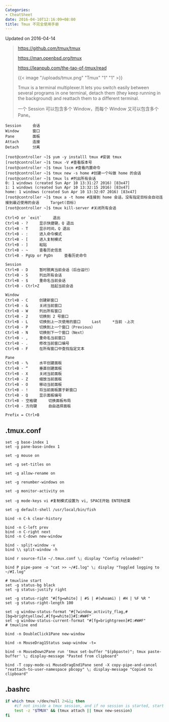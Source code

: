 ```yaml
---
Categories:
- CheatSheet
date: 2016-04-10T12:16:09+08:00
title: Tmux 不完全使用手册
---
```


<!--more-->

Updated on 2016-04-14

> https://github.com/tmux/tmux
>
> https://man.openbsd.org/tmux
>
> https://leanpub.com/the-tao-of-tmux/read
>
> {{< image "/uploads/tmux.png" "Tmux" "1" "1" >}}
>
> Tmux is a terminal multiplexer.It lets you switch easily between several programs in one terminal, detach them (they keep running in the background) and reattach them to a different terminal.
>
> 一个 Session 可以包含多个 Window，而每个 Window 又可以包含多个 Pane。

```
Session     会话
Window      窗口
Pane        面板
Attach      连接
Detach      分离

[root@controller ~]$ yum -y installl tmux #安装 tmux
[root@controller ~]$ tmux -V #查看版本号
[root@controller ~]$ tmux lscm #查看内置命令
[root@controller ~]$ tmux new -s home #创建一个叫做 home 的会话
[root@controller ~]$ tmux ls #列出所有会话
0: 1 windows (created Sun Apr 10 13:31:27 2016) [83x47]
1: 1 windows (created Sun Apr 10 13:32:15 2016) [83x47]
home: 1 windows (created Sun Apr 10 13:32:07 2016) [83x47]
[root@controller ~]$ tmux a -t home #连接到 home 会话，没有指定目标会自动连接到最近使用的会话     Target(目标)
[root@controller ~]$ tmux kill-server #关闭所有会话

Ctrl+D or `exit`     退出
Ctrl+B - ?     显示快捷键，Q 退出
Ctrl+B - T     显示时间，Q 退出
Ctrl+B - :     进入命令模式
Ctrl+B - [     进入复制模式
Ctrl+B - ]     粘贴
Ctrl+B - ~     查看历史信息
Ctrl+B - PgUp or PgDn     查看历史命令

Session
Ctrl+B - D     暂时脱离当前会话（后台运行）
Ctrl+B - S     列出所有会话
Ctrl+B - $     重命名当前会话
Ctrl+B - Ctrl+Z     挂起当前会话

Window
Ctrl+B - C     创建新窗口
Ctrl+B - &     关闭当前窗口
Ctrl+B - W     列出所有窗口
Ctrl+B - 2     切换到 2 号窗口
Ctrl+B - L     切换到上一次使用的窗口     Last     *当前 -上次
Ctrl+B - P     切换到上一个窗口（Previous）
Ctrl+B - N     切换到下一个窗口（Next）
Ctrl+B - ,     重命名当前窗口
Ctrl+B - .     修改当前窗口编号
Ctrl+B - F     在所有窗口中查找指定文本

Pane
Ctrl+B - %     水平创建面板
Ctrl+B - “     垂直创建面板
Ctrl+B - X     关闭当前面板
Ctrl+B - Z     缩放当前面板
Ctrl+B - O     移动当前面板
Ctrl+B - !     将当前面板置于新窗口
Ctrl+B - Q     显示面板编号
Ctrl+B - 空格键     切换面板布局
Ctrl+B - 方向键     自由选择面板

Prefix = Ctrl+B
```

## .tmux.conf
```
set -g base-index 1
set -g pane-base-index 1

set -g mouse on

set -g set-titles on

set -g allow-rename on

set -g renumber-windows on

set -g monitor-activity on

set -g mode-keys vi #复制模式设置为 vi, SPACE开始 ENTER结束

set -g default-shell /usr/local/bin/fish

bind -n C-k clear-history

bind -n C-left prev
bind -n C-right next
bind -n C-down new-window

bind - split-window -v
bind \\ split-window -h

bind r source-file ~/.tmux.conf \; display "Config reloaded!"

bind P pipe-pane -o "cat >> ~/#I.log" \; display "Toggled logging to ~/#I.log"

# tmuxline start
set -g status-bg black
set -g status-justify right

set -g status-right "#[fg=white] | #S | #(whoami) | #H | %F %R "
set -g status-right-length 100

set -g window-status-format "#{?window_activity_flag,#[bg=brightyellow],#[fg=white]}#I:#W#F"
set -g window-status-current-format "#[fg=brightgreen]#I:#W#F"
# tmuxline end

bind -n DoubleClick1Pane new-window

bind -n MouseDrag1Status swap-window -t=

bind -n MouseDown2Pane run 'tmux set-buffer "$(pbpaste)"; tmux paste-buffer' \; display-message "Pasted from clipboard"

bind -T copy-mode-vi MouseDragEnd1Pane send -X copy-pipe-and-cancel "reattach-to-user-namespace pbcopy" \; display-message "Copied to clipboard"
```

## .bashrc
```bash
if which tmux >/dev/null 2>&1; then
    #if not inside a tmux session, and if no session is started, start a new session
    test -z "$TMUX" && (tmux attach || tmux new-session)
fi
```
